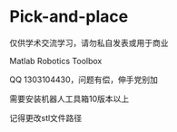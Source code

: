 # Pick-and-place

仅供学术交流学习，请勿私自发表或用于商业

Matlab Robotics Toolbox

QQ 1303104430，问题有偿，伸手党别加

需要安装机器人工具箱10版本以上

记得更改stl文件路径
